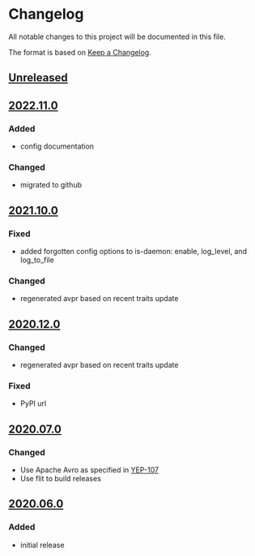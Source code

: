 # Changelog
All notable changes to this project will be documented in this file.

The format is based on [Keep a Changelog](https://keepachangelog.com/).

## [Unreleased]

## [2022.11.0]

### Added
- config documentation

### Changed
- migrated to github

## [2021.10.0]

### Fixed
- added forgotten config options to is-daemon: enable, log_level, and log_to_file

### Changed
- regenerated avpr based on recent traits update

## [2020.12.0]

### Changed
- regenerated avpr based on recent traits update

### Fixed
- PyPI url

## [2020.07.0]

### Changed
- Use Apache Avro as specified in [YEP-107](https://yeps.yaq.fyi/107/)
- Use flit to build releases

## [2020.06.0]

### Added
- initial release

[Unreleased]: https://github.com/yaq-project/yaqd-zaber/-/compare/v2022.11.0...main
[2022.11.0]: https://github.com/yaq-project/yaqd-zaber/-/compare/v2021.11.0...v2022.11.0
[2021.10.0]: https://github.com/yaq-project/yaqd-zaber/-/compare/v2020.12.0...v2021.10.0
[2020.12.0]: https://github.com/yaq-project/yaqd-zaber/-/compare/v2020.07.0...v2020.12.0
[2020.07.0]: https://github.com/yaq-project/yaqd-zaber/-/compare/v2020.06.0...v2020.07.0
[2020.06.0]: https://github.com/yaq-project/yaqd-zaber/-/tags/v2020.06.0
